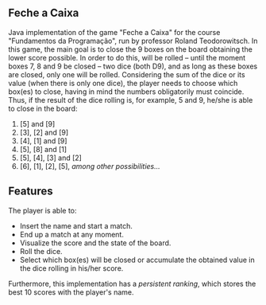 ## Feche a Caixa

Java implementation of the game "Feche a Caixa" for the course "Fundamentos da Programação", run by professor Roland Teodorowitsch. In this game, the main goal is to close the 9 boxes on the board obtaining the lower score possible. In order to do this, will be rolled – until the moment boxes 7, 8 and 9 be closed – two dice (both D9), and as long as these boxes are closed, only one will be rolled. Considering the sum of the dice or its value (when there is only one dice), the player needs to choose which box(es) to close, having in mind the numbers obligatorily must coincide. Thus, if the result of the dice rolling is, for example, 5 and 9, he/she is able to close in the board:

1) [5] and [9]
2) [3], [2] and [9]
3) [4], [1] and [9]
4) [5], [8] and [1]
5) [5], [4], [3] and [2]
6) [6], [1], [2], [5], *among other possibilities...*


## Features
The player is able to:
* Insert the name and start a match.
* End up a match at any moment.
* Visualize the score and the state of the board.
* Roll the dice.
* Select which box(es) will be closed or accumulate the obtained value in the dice rolling in his/her score.

Furthermore, this implementation has a *persistent ranking*, which stores the best 10 scores with the player's name.
